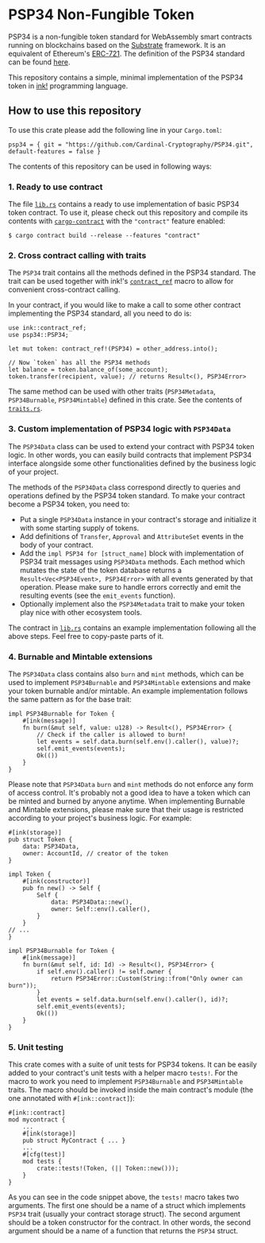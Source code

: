 # PSP34 Non-Fungible Token

PSP34 is a non-fungible token standard for WebAssembly smart contracts running on blockchains based on the [Substrate][substrate] framework. It is an equivalent of Ethereum's [ERC-721][erc721]. The definition of the PSP34 standard can be found [here][psp34].

This repository contains a simple, minimal implementation of the PSP34 token in [ink!][ink] programming language.

## How to use this repository

To use this crate please add the following line in your `Cargo.toml`:
```
psp34 = { git = "https://github.com/Cardinal-Cryptography/PSP34.git", default-features = false }
```

The contents of this repository can be used in following ways:

### 1. Ready to use contract

The file [`lib.rs`][lib] contains a ready to use implementation of basic PSP34 token contract. To use it, please check out this repository and compile its contents with [`cargo-contract`][cargo-contract] with the `"contract"` feature enabled:
```
$ cargo contract build --release --features "contract"
```
### 2. Cross contract calling with traits

The `PSP34` trait contains all the methods defined in the PSP34 standard. The trait can be used together with ink!'s [`contract_ref`][contract_ref] macro to allow for convenient cross-contract calling.

In your contract, if you would like to make a call to some other contract implementing the PSP34 standard, all you need to do is:
```
use ink::contract_ref;
use psp34::PSP34;

let mut token: contract_ref!(PSP34) = other_address.into();

// Now `token` has all the PSP34 methods
let balance = token.balance_of(some_account);
token.transfer(recipient, value); // returns Result<(), PSP34Error>
```

The same method can be used with other traits (`PSP34Metadata`, `PSP34Burnable`, `PSP34Mintable`) defined in this crate. See the contents of [`traits.rs`][traits].


### 3. Custom implementation of PSP34 logic with `PSP34Data`

The `PSP34Data` class can be used to extend your contract with PSP34 token logic. In other words, you can easily build contracts that implement PSP34 interface alongside some other functionalities defined by the business logic of your project.

The methods of the `PSP34Data` class correspond directly to queries and operations defined by the PSP34 token standard. To make your contract become a PSP34 token, you need to:
 - Put a single `PSP34Data` instance in your contract's storage and initialize it with some starting supply of tokens.
 - Add definitions of `Transfer`, `Approval` and `AttributeSet` events in the body of your contract.
 - Add the `impl PSP34 for [struct_name]` block with implementation of PSP34 trait messages using `PSP34Data` methods. Each method which mutates the state of the token database returns a `Result<Vec<PSP34Event>, PSP34Error>` with all events generated by that operation. Please make sure to handle errors correctly and emit the resulting events (see the `emit_events` function).
 - Optionally implement also the `PSP34Metadata` trait to make your token play nice with other ecosystem tools.

The contract in [`lib.rs`][lib] contains an example implementation following all the above steps. Feel free to copy-paste parts of it.

### 4. Burnable and Mintable extensions

The `PSP34Data` class contains also `burn` and `mint` methods, which can be used to implement `PSP34Burnable` and `PSP34Mintable` extensions and make your token burnable and/or mintable. An example implementation follows the same pattern as for the base trait:
```
impl PSP34Burnable for Token {
    #[ink(message)]
    fn burn(&mut self, value: u128) -> Result<(), PSP34Error> {
        // Check if the caller is allowed to burn!
        let events = self.data.burn(self.env().caller(), value)?;
        self.emit_events(events);
        Ok(())
    }
}
```
Please note that `PSP34Data` `burn` and `mint` methods do not enforce any form of access control. It's probably not a good idea to have a token which can be minted and burned by anyone anytime. When implementing Burnable and Mintable extensions, please make sure that their usage is restricted according to your project's business logic. For example:
```
#[ink(storage)]
pub struct Token {
    data: PSP34Data,
    owner: AccountId, // creator of the token
}

impl Token {
    #[ink(constructor)]
    pub fn new() -> Self {
        Self {
            data: PSP34Data::new(),
            owner: Self::env().caller(),
        }
    }
// ...
}

impl PSP34Burnable for Token {
    #[ink(message)]
    fn burn(&mut self, id: Id) -> Result<(), PSP34Error> {
        if self.env().caller() != self.owner {
            return PSP34Error::Custom(String::from("Only owner can burn"));
        }
        let events = self.data.burn(self.env().caller(), id)?;
        self.emit_events(events);
        Ok(())
    }
}
```

### 5. Unit testing

This crate comes with a suite of unit tests for PSP34 tokens. It can be easily added to your contract's unit tests with a helper macro `tests!`. For the macro to work you need to implement `PSP34Burnable` and `PSP34Mintable` traits. The macro should be invoked inside the main contract's module (the one annotated with `#[ink::contract]`):
```
#[ink::contract]
mod mycontract {
    ...
    #[ink(storage)]
    pub struct MyContract { ... }
    ...
    #[cfg(test)]
    mod tests { 
        crate::tests!(Token, (|| Token::new()));
    }
}
```
As you can see in the code snippet above, the `tests!` macro takes two arguments. The first one should be a name of a struct which implements `PSP34` trait (usually your contract storage struct). The second argument should be a token constructor for the contract. In other words, the second argument should be a name of a function that returns the `PSP34` struct.

[lib]: ./lib.rs
[traits]: ./traits.rs
[ink]: https://use.ink
[substrate]: https://substrate.io
[cargo-contract]: https://github.com/paritytech/cargo-contract
[erc721]: https://ethereum.org/en/developers/docs/standards/tokens/erc-721/
[psp34]: https://github.com/w3f/PSPs/blob/master/PSPs/psp-34.md
[contract_ref]: https://paritytech.github.io/ink/ink/macro.contract_ref.html